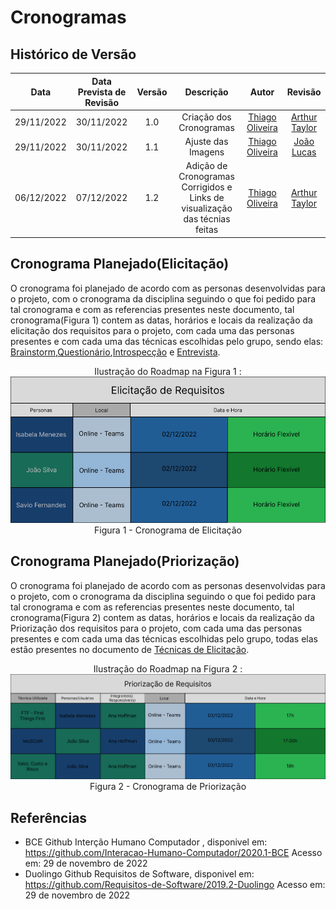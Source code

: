 # Cronogramas 

## Histórico de Versão

|Data|Data Prevista de Revisão|Versão|Descrição|Autor|Revisão|
| :----------: | :------: | :------: | :-----------: | :---------: |:---------: |
|29/11/2022|30/11/2022|1.0|Criação dos Cronogramas| [Thiago Oliveira](https://github.com/Thiab394) |[Arthur Taylor](https://github.com/Eruel6)
|29/11/2022|30/11/2022|1.1|Ajuste das Imagens| [Thiago Oliveira](https://github.com/Thiab394) |[João Lucas](https://github.com/HacKairos)
|06/12/2022|07/12/2022|1.2|Adição de Cronogramas Corrigidos e Links de visualização das técnias feitas| [Thiago Oliveira](https://github.com/Thiab394) |[Arthur Taylor](https://github.com/Eruel6)

## Cronograma Planejado(Elicitação)

O cronograma foi planejado de acordo com as personas desenvolvidas para o projeto, com o cronograma da disciplina seguindo o que foi pedido para tal cronograma
e com as referencias presentes neste documento, tal cronograma(Figura 1) contem as datas, horários e locais da realização da elicitação dos requisitos para o projeto, com cada
uma das personas presentes e com cada uma das técnicas escolhidas pelo grupo, sendo elas: [Brainstorm](https://github.com/Requisitos-de-Software/2022.2-MEI/blob/main/docs/Requisitos/Elicita%C3%A7%C3%A3o/Brainstorming.md),[Questionário](),[Introspecção](https://github.com/Requisitos-de-Software/2022.2-MEI/blob/main/docs/Requisitos/Elicita%C3%A7%C3%A3o/Introspeccao.md) e [Entrevista](https://github.com/Requisitos-de-Software/2022.2-MEI/blob/main/docs/Requisitos/Elicita%C3%A7%C3%A3o/Entrevista.md).


<center>
Ilustração do Roadmap na Figura 1 :
<img src='./../../assets/images/CronogramaElicitacao.png' width="1000">Figura 1 - Cronograma de Elicitação</img>
</center>

## Cronograma Planejado(Priorização)

O cronograma foi planejado de acordo com as personas desenvolvidas para o projeto, com o cronograma da disciplina seguindo o que foi pedido para tal cronograma
e com as referencias presentes neste documento, tal cronograma(Figura 2) contem as datas, horários e locais da realização da Priorização dos requisitos para o projeto, com cada
uma das personas presentes e com cada uma das técnicas escolhidas pelo grupo, todas elas estão presentes no documento de [Técnicas de Elicitação](https://github.com/Requisitos-de-Software/2022.2-MEI/blob/main/docs/Requisitos/tecnicas-priorizacao.md).
<center>
Ilustração do Roadmap na Figura 2 :
<img src='./../../assets/images/CronogramaPriorizacao.png' width="1000">Figura 2 - Cronograma de Priorização</img>
</center>



## Referências
- BCE Github Interção Humano Computador , disponivel em: https://github.com/Interacao-Humano-Computador/2020.1-BCE Acesso em: 29 de novembro de 2022
- Duolingo Github Requisitos de Software, disponivel em: https://github.com/Requisitos-de-Software/2019.2-Duolingo Acesso em: 29 de novembro de 2022
